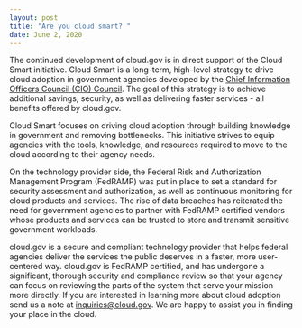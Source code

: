 ```yaml
---
layout: post
title: "Are you cloud smart? "
date: June 2, 2020
---
```

The continued development of cloud.gov is in direct support of the Cloud Smart initiative. Cloud Smart is a long-term, high-level strategy to drive cloud adoption in government agencies developed by the [Chief Information Officers Council (CIO) Council](https://www.cio.gov/about/vision/). The goal of this strategy is to achieve additional savings, security, as well as delivering faster services - all benefits offered by cloud.gov.



Cloud Smart focuses on driving cloud adoption through building knowledge in government and removing bottlenecks. This initiative strives to equip agencies with the tools, knowledge, and resources required to move to the cloud according to their agency needs.



On the technology provider side, the Federal Risk and Authorization Management Program (FedRAMP) was put in place to set a standard for security assessment and authorization, as well as continuous monitoring for cloud products and services. The rise of data breaches has reiterated the need for government agencies to partner with FedRAMP certified vendors whose products and services can be trusted to store and transmit sensitive government workloads.

cloud.gov is a secure and compliant technology provider that helps federal agencies deliver the services the public deserves in a faster, more user-centered way. cloud.gov is FedRAMP certified, and has undergone a significant, thorough security and compliance review so that your agency can focus on reviewing the parts of the system that serve your mission more directly. If you are interested in learning more about cloud adoption send us a note at [inquiries@cloud.gov](mailto:inquiries@cloud.gov). We are happy to assist you in finding your place in the cloud.